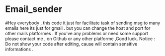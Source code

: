 # Email_sender
#Hey everybody , this code it just for facilitate task of sending msg to many emails here its just for gmail . but you can change the host and port for other mails platformes .
If you've any problems or need some support please contact me , on Github or any other platforme ,Good luck.
Notice : Do not show your code after editing, cause will contain sensitive informations .
